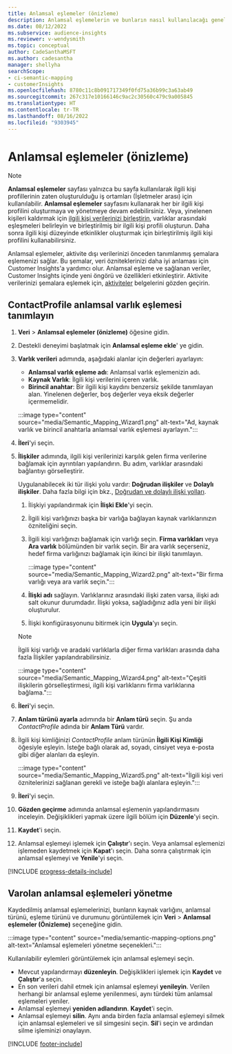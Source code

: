 ```yaml
---
title: Anlamsal eşlemeler (önizleme)
description: Anlamsal eşlemelerin ve bunların nasıl kullanılacağı genel bakış.
ms.date: 08/12/2022
ms.subservice: audience-insights
ms.reviewer: v-wendysmith
ms.topic: conceptual
author: CadeSanthaMSFT
ms.author: cadesantha
manager: shellyha
searchScope:
- ci-semantic-mapping
- customerInsights
ms.openlocfilehash: 8780c11c8b091717349f0fd75a36b99c3a63ab49
ms.sourcegitcommit: 267c317e10166146c9ac2c30560c479c9a005845
ms.translationtype: HT
ms.contentlocale: tr-TR
ms.lasthandoff: 08/16/2022
ms.locfileid: "9303945"
---
```

# <a name="semantic-mappings-preview"></a>Anlamsal eşlemeler (önizleme)

> [!NOTE]
> **Anlamsal eşlemeler** sayfası yalnızca bu sayfa kullanılarak ilgili kişi profillerinin zaten oluşturulduğu iş ortamları (İşletmeler arası) için kullanılabilir. **Anlamsal eşlemeler** sayfasını kullanarak her bir ilgili kişi profilini oluşturmaya ve yönetmeye devam edebilirsiniz. Veya, yinelenen kişileri kaldırmak için [ilgili kişi verilerinizi birleştirin](data-unification-contacts.md), varlıklar arasındaki eşleşmeleri belirleyin ve birleştirilmiş bir ilgili kişi profili oluşturun. Daha sonra ilgili kişi düzeyinde etkinlikler oluşturmak için birleştirilmiş ilgili kişi profilini kullanabilirsiniz.

Anlamsal eşlemeler, aktivite dışı verilerinizi önceden tanımlanmış şemalara eşlemenizi sağlar. Bu şemalar, veri özniteklerinizi daha iyi anlaması için Customer Insights'a yardımcı olur. Anlamsal eşleme ve sağlanan veriler, Customer Insights içinde yeni öngörü ve özellikleri etkinleştirir. Aktivite verilerinizi şemalara eşlemek için, [aktiviteler](activities.md) belgelerini gözden geçirin.

## <a name="define-a-contactprofile-semantic-entity-mapping"></a>ContactProfile anlamsal varlık eşlemesi tanımlayın

1. **Veri** > **Anlamsal eşlemeler (önizleme)** öğesine gidin.

1. Destekli deneyimi başlatmak için **Anlamsal eşleme ekle**' ye gidin.

1. **Varlık verileri** adımında, aşağıdaki alanlar için değerleri ayarlayın:

   - **Anlamsal varlık eşleme adı**: Anlamsal varlık eşlemenizin adı.
   - **Kaynak Varlık**: İlgili kişi verilerini içeren varlık.
   - **Birincil anahtar**: Bir ilgili kişi kaydını benzersiz şekilde tanımlayan alan. Yinelenen değerler, boş değerler veya eksik değerler içermemelidir.

   :::image type="content" source="media/Semantic_Mapping_Wizard1.png" alt-text="Ad, kaynak varlık ve birincil anahtarla anlamsal varlık eşlemesi ayarlayın.":::

1. **İleri**'yi seçin.

1. **İlişkiler** adımında, ilgili kişi verilerinizi karşılık gelen firma verilerine bağlamak için ayrıntıları yapılandırın. Bu adım, varlıklar arasındaki bağlantıyı görselleştirir.  

   Uygulanabilecek iki tür ilişki yolu vardır: **Doğrudan ilişkiler** ve **Dolaylı ilişkiler**. Daha fazla bilgi için bkz., [Doğrudan ve dolaylı ilişki yolları](relationships.md#relationship-paths).

   1. İlişkiyi yapılandırmak için **İlişki Ekle**'yi seçin.
   1. İlgili kişi varlığınızı başka bir varlığa bağlayan kaynak varlıklarınızın özniteliğini seçin.
   1. İlgili kişi varlığınızı bağlamak için varlığı seçin. **Firma varlıkları** veya **Ara varlık** bölümünden bir varlık seçin. Bir ara varlık seçerseniz, hedef firma varlığınızı bağlamak için ikinci bir ilişki tanımlayın.

      :::image type="content" source="media/Semantic_Mapping_Wizard2.png" alt-text="Bir firma varlığı veya ara varlık seçin.":::

   1. **İlişki adı** sağlayın. Varlıklarınız arasındaki ilişki zaten varsa, ilişki adı salt okunur durumdadır. İlişki yoksa, sağladığınız adla yeni bir ilişki oluşturulur.
   1. İlişki konfigürasyonunu bitirmek için **Uygula**'yı seçin.

   > [!NOTE]
   > İlgili kişi varlığı ve aradaki varlıklarla diğer firma varlıkları arasında daha fazla İlişkiler yapılandırabilirsiniz.
   
     :::image type="content" source="media/Semantic_Mapping_Wizard4.png" alt-text="Çeşitli ilişkilerin görselleştirmesi, ilgili kişi varlıklarını firma varlıklarına bağlama.":::

1. **İleri**'yi seçin.

1. **Anlam türünü ayarla** adımında bir **Anlam türü** seçin. Şu anda *ContactProfile* adında bir **Anlam Türü** vardır.

1. İlgili kişi kimliğinizi *ContactProfile* anlam türünün **İlgili Kişi Kimliği** öğesiyle eşleyin. İsteğe bağlı olarak ad, soyadı, cinsiyet veya e-posta gibi diğer alanları da eşleyin.

   :::image type="content" source="media/Semantic_Mapping_Wizard5.png" alt-text="İlgili kişi veri öznitelerinizi sağlanan gerekli ve isteğe bağlı alanlara eşleyin.":::

1. **İleri**'yi seçin.

1. **Gözden geçirme** adımında anlamsal eşlemenin yapılandırmasını inceleyin. Değişiklikleri yapmak üzere ilgili bölüm için **Düzenle**'yi seçin.

1. **Kaydet**'i seçin.

1. Anlamsal eşlemeyi işlemek için **Çalıştır**'ı seçin. Veya anlamsal eşlemenizi işlemeden kaydetmek için **Kapat**'ı seçin. Daha sonra çalıştırmak için anlamsal eşlemeyi ve **Yenile**'yi seçin.

[!INCLUDE [progress-details-include](includes/progress-details-pane.md)]

## <a name="manage-existing-semantic-mappings"></a>Varolan anlamsal eşlemeleri yönetme

Kaydedilmiş anlamsal eşlemelerinizi, bunların kaynak varlığını, anlamsal türünü, eşleme türünü ve durumunu görüntülemek için **Veri** > **Anlamsal eşlemeler (Önizleme)** seçeneğine gidin.

:::image type="content" source="media/semantic-mapping-options.png" alt-text="Anlamsal eşlemeleri yönetme seçenekleri.":::

Kullanılabilir eylemleri görüntülemek için anlamsal eşlemeyi seçin.
- Mevcut yapılandırmayı **düzenleyin**. Değişiklikleri işlemek için **Kaydet** ve **Çalıştır**'a seçin.
- En son verileri dahil etmek için anlamsal eşlemeyi **yenileyin**. Verilen herhangi bir anlamsal eşleme yenilenmesi, aynı türdeki tüm anlamsal eşlemeleri yeniler.
- Anlamsal eşlemeyi **yeniden adlandırın**. **Kaydet**'i seçin.
- Anlamsal eşlemeyi **silin**. Aynı anda birden fazla anlamsal eşlemeyi silmek için anlamsal eşlemeleri ve sil simgesini seçin. **Sil**'i seçin ve ardından silme işleminizi onaylayın.

[!INCLUDE [footer-include](includes/footer-banner.md)]
